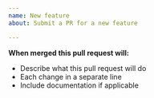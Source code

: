 ```yaml
---
name: New feature
about: Submit a PR for a new feature

---
```


**When merged this pull request will:**
- Describe what this pull request will do
- Each change in a separate line
- Include documentation if applicable
